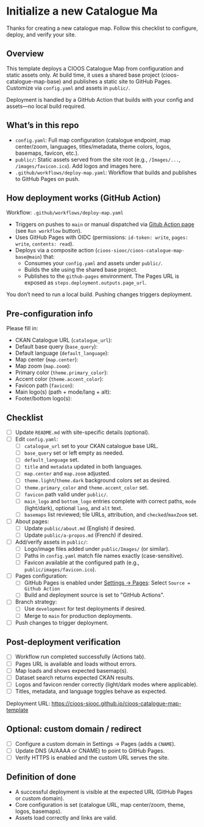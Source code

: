 
# Initialize a new Catalogue Ma
Thanks for creating a new catalogue map. Follow this checklist to configure, deploy, and verify your site.

## Overview

This template deploys a CIOOS Catalogue Map from configuration and static assets only. At build time, it uses a shared base project (cioos-catalogue-map-base) and publishes a static site to GitHub Pages. Customize via `config.yaml` and assets in `public/`.

Deployment is handled by a GitHub Action that builds with your config and assets—no local build required.

## What’s in this repo

- `config.yaml`: Full map configuration (catalogue endpoint, map center/zoom, languages, titles/metadata, theme colors, logos, basemaps, favicon, etc.).
- `public/`: Static assets served from the site root (e.g., `/Images/...`, `/images/favicon.ico`). Add logos and images here.
- `.github/workflows/deploy-map.yaml`: Workflow that builds and publishes to GitHub Pages on push.

## How deployment works (GitHub Action)

Workflow: `.github/workflows/deploy-map.yaml`

- Triggers on pushes to `main` or manual dispatched via [Gitub Action page](../actions/workflows/deploy-map.yaml) (see `Run workflow` button).
- Uses GitHub Pages with OIDC (permissions: `id-token: write`, `pages: write`, `contents: read`).
- Deploys via a composite action (`cioos-siooc/cioos-catalogue-map-base@main`) that:
  - Consumes your `config.yaml` and assets under `public/`.
  - Builds the site using the shared base project.
  - Publishes to the `github-pages` environment. The Pages URL is exposed as `steps.deployment.outputs.page_url`.

You don’t need to run a local build. Pushing changes triggers deployment.

## Pre-configuration info

Please fill in:

- CKAN Catalogue URL (`catalogue_url`): <!-- e.g., https://catalogue.ogsl.ca -->
- Default base query (`base_query`): <!-- optional filter string -->
- Default language (`default_language`): <!-- en or fr -->
- Map center (`map.center`): <!-- [lat, lon] e.g., [66.485, -62.48] -->
- Map zoom (`map.zoom`): <!-- e.g., 5 -->
- Primary color (`theme.primary_color`): <!-- e.g., #3b82f6 -->
- Accent color (`theme.accent_color`): <!-- e.g., #F6AF3B -->
- Favicon path (`favicon`): <!-- e.g., /images/favicon.ico -->
- Main logo(s) (path + mode/lang + alt): <!-- e.g., /Images/Logo.png -->
- Footer/bottom logo(s): <!-- list paths and variants -->

## Checklist

- [ ] Update `README.md` with site-specific details (optional).
- [ ] Edit `config.yaml`:
  - [ ] `catalogue_url` set to your CKAN catalogue base URL.
  - [ ] `base_query` set or left empty as needed.
  - [ ] `default_language` set.
  - [ ] `title` and `metadata` updated in both languages.
  - [ ] `map.center` and `map.zoom` adjusted.
  - [ ] `theme.light`/`theme.dark` background colors set as desired.
  - [ ] `theme.primary_color` and `theme.accent_color` set.
  - [ ] `favicon` path valid under `public/`.
  - [ ] `main_logo` and `bottom_logo` entries complete with correct paths, `mode` (light/dark), optional `lang`, and `alt` text.
  - [ ] `basemaps` list reviewed; tile URLs, attribution, and `checked`/`maxZoom` set.
- [ ] About pages:
  - [ ] Update `public/about.md` (English) if desired.
  - [ ] Update `public/a-propos.md` (French) if desired.
- [ ] Add/verify assets in `public/`:
  - [ ] Logo/image files added under `public/Images/` (or similar).
  - [ ] Paths in `config.yaml` match file names exactly (case-sensitive).
  - [ ] Favicon available at the configured path (e.g., `public/images/favicon.ico`).
- [ ] Pages configuration:
  - [ ] GitHub Pages is enabled under [Settings → Pages](../settings/page): Select `Source = Github Action`
  - [ ] Build and deployment source is set to "GitHub Actions".
- [ ] Branch strategy:
  - [ ] Use `development` for test deployments if desired.
  - [ ] Merge to `main` for production deployments.
- [ ] Push changes to trigger deployment.

## Post-deployment verification

- [ ] Workflow run completed successfully (Actions tab).
- [ ] Pages URL is available and loads without errors.
- [ ] Map loads and shows expected basemap(s).
- [ ] Dataset search returns expected CKAN results.
- [ ] Logos and favicon render correctly (light/dark modes where applicable).
- [ ] Titles, metadata, and language toggles behave as expected.

Deployment URL: <https://cioos-siooc.github.io/cioos-catalogue-map-template>

## Optional: custom domain / redirect

- [ ] Configure a custom domain in Settings → Pages (adds a `CNAME`).
- [ ] Update DNS (A/AAAA or CNAME) to point to GitHub Pages.
- [ ] Verify HTTPS is enabled and the custom URL serves the site.

## Definition of done

- A successful deployment is visible at the expected URL (GitHub Pages or custom domain).
- Core configuration is set (catalogue URL, map center/zoom, theme, logos, basemaps).
- Assets load correctly and links are valid.